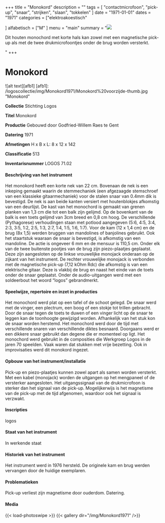 ﻿+++
title = "Monokord"
description = ""
tags = [ "contactmicrofoon", "pick-up", "snaar", "strijken", "slaan", "tokkelen"
]
date = "1971-01-01"
dates = "1971"
categories = ["elektroakoestisch"

]
alfabetisch = ["M"
]
menu = "main"
summary = "<a href='/logoscollectie/1971/monokord'><img src='/logoscollectie/img/Monokord1971/Monokord%20voorzijde-thumb.jpg'></a><p>Dit houten monochord met korte hals kan zowel met een magnetische pick-up als met de twee drukmicrofoontjes onder de brug worden versterkt.</p>"
+++


# Monokord

![alt text][afb1]
[afb1]: /logoscollectie/img/Monokord1971/Monokord%20voorzijde-thumb.jpg "Monokord"

**Collectie** 
Stichting Logos

**Titel**
Monokord

**Productie**
Gebouwd door Godfried-Willem Raes te Gent

**Datering**
1971

**Afmetingen**
H x B x L: 8 x 12 x 142

**Classificatie**
513

**Inventarisnummer**
LOGOS 71.02

#### Beschrijving van het instrument
Het monokord heeft een korte nek van 22 cm. Bovenaan de nek is een inkeping gemaakt waarin de stemmechaniek (een afgezaagde stemschroef van een klassieke gitaarmechaniek) voor de stalen snaar van 0.4mm dik is bevestigd. De nek is aan beide kanten versiert met houtenblokjes afkomstig van een deurlijst. De kast van het monochord is gemaakt van grenen planken van 1,3 cm die tot een balk zijn gelijmd. Op de bovenkant van de balk is een toets gelijmd van 3cm breed en 0,8 cm hoog. De verschillende (Pythagorese) verhoudingen staan met potlood aangegeven (5:6, 4:5, 3:4, 2:3, 3:5, 1:2, 2:5, 1:3, 2:7, 1:4, 1:5, 1:6, 1:7). Voor de kam (12 x 1,4 cm) en de brug (8x 1,5) werden bruggen van mandolines of banjolines gebruikt. Ook het staartstuk waaraan de snaar is bevestigd, is afkomstig van een mandoline. De actie is ongeveer 6 mm en de mensuur is 110,5 cm. Onder elk van de twee buitenste pootjes van de brug zijn piezo-plaatjes geplaatst. Deze zijn aangesloten op de linkse vrouwelijke monojack onderaan op de zijkant van het instrument. De rechter vrouwelijke monojack is verbonden met de magnetische pick-up (7,12 kOhm Rdc) die afkomstig is van een elektrische gitaar. Deze is vlakbij de brug en naast het einde van de toets onder de snaar geplaatst. Onder de audio-uitgangen werd met een soldeerbout het woord “logos” gebrandmerkt. 

#### Speelwijze, repertoire en inzet in producties
Het monochord werd plat op een tafel of de schoot gelegd. De snaar werd met de vinger, een plectrum, een boog of een stokje tot trillen gebracht. Door de snaar tegen de toets te duwen of een vinger licht op de snaar te leggen kan de toonhoogte gewijzigd worden. Afhankelijk van het stuk kon de snaar worden herstemd. Het monochord werd door de tijd met verschillende snaren van verschillende diktes besnaard. Doorgaans werd er een dikkere snaar gebruikt dan degene die er momenteel op ligt. Het monochord werd gebruikt in de composities die Werkgroep Logos in de jaren 70 speelden. Vaak waren dat stukken met vrije bezetting. Ook in improvisaties werd dit monokord ingezet.

#### Opbouw van het instrument/installatie
Pick-up en piezo-plaatjes kunnen zowel apart als samen worden versterkt. Met een kabel (monojack) worden de uitgangen op het mengpaneel of de versterker aangesloten. Het uitgangssignaal van de drukmicrofoon is sterker dan het signaal van de pick-up. Mogelijkerwijs is het magnetisme van de pick-up met de tijd afgenomen, waardoor ook het signaal is verzwakt.

#### Inscripties
logos

#### Staat van het instrument
In werkende staat

#### Historiek van het instrument
Het instrument werd in 1976 hersteld. De originele kam en brug werden vervangen door de huidige exemplaren.

#### Problematieken
Pick-up verliest zijn magnetisme door ouderdom. 
Datering. 

#### Media
{{< load-photoswipe >}}
{{< gallery dir="/img/Monokord1971" />}}
